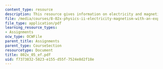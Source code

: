 ```yaml
---
content_type: resource
description: This resource gives information on electricity and magnetism.
file: /media/courses/8-02x-physics-ii-electricity-magnetism-with-an-experimental-focus-spring-2005/f73738325823e155d55f7524e8d2f18e_802x_05_ef.pdf
file_type: application/pdf
learning_resource_types:
- Assignments
ocw_type: OCWFile
parent_title: Assignments
parent_type: CourseSection
resourcetype: Document
title: 802x_05_ef.pdf
uid: f7373832-5823-e155-d55f-7524e8d2f18e
---
```

